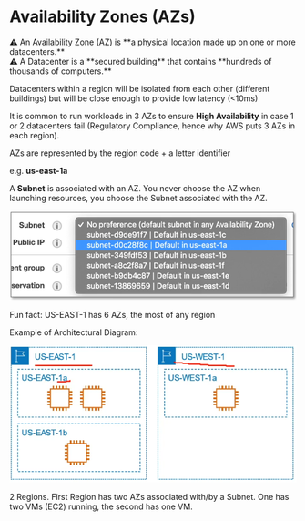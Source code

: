 # Availability Zones (AZs)

<aside>
⚠️ An Availability Zone (AZ) is **a physical location made up on one or more datacenters.**

</aside>

<aside>
⚠️ A Datacenter is a **secured building** that contains **hundreds of thousands of computers.**

</aside>

Datacenters within a region will be isolated from each other (different buildings) but will be close enough to provide low latency (<10ms)

It is common to run workloads in 3 AZs to ensure **High Availability** in case 1 or 2 datacenters fail (Regulatory Compliance, hence why AWS puts 3 AZs in each region).

AZs are represented by the region code + a letter identifier

e.g. **us-east-1a**

A **Subnet** is associated with an AZ. You never choose the AZ when  launching resources, you choose the Subnet associated with the AZ.

![Untitled](Availability%20Zones%20(AZs)%20c47f208412e9496cb7ee13843be33982/Untitled.png)

Fun fact: US-EAST-1 has 6 AZs, the most of any region

Example of Architectural Diagram:

![2 Regions. First Region has two AZs associated with/by a Subnet. One has two VMs (EC2) running, the second has one VM.](Availability%20Zones%20(AZs)%20c47f208412e9496cb7ee13843be33982/Untitled%201.png)

2 Regions. First Region has two AZs associated with/by a Subnet. One has two VMs (EC2) running, the second has one VM.